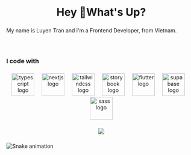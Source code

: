 <h1 align="center">Hey 👋What's Up?</h1>

###

<p align="left">My name is Luyen Tran and i'm a Frontend Developer, from Vietnam.</p>

###

<br clear="both">

<h3 align="left">I code with</h3>

###

<div align="center">
  <img src="https://skillicons.dev/icons?i=ts" height="60" alt="typescript logo"  />
  <img width="12" />
  <img src="https://skillicons.dev/icons?i=nextjs" height="60" alt="nextjs logo"  />
  <img width="12" />
  <img src="https://skillicons.dev/icons?i=tailwind" height="60" alt="tailwindcss logo"  />
  <img width="12" />
  <img src="https://cdn.jsdelivr.net/gh/devicons/devicon/icons/storybook/storybook-original.svg" height="60" alt="storybook logo"  />
  <img width="12" />
  <img src="https://cdn.jsdelivr.net/gh/devicons/devicon/icons/flutter/flutter-original.svg" height="60" alt="flutter logo"  />
  <img width="12" />
  <img src="https://skillicons.dev/icons?i=supabase" height="60" alt="supabase logo"  />
  <img width="12" />
  <img src="https://cdn.simpleicons.org/sass/CC6699" height="60" alt="sass logo"  />
</div>

###

<div align="center">
  <img src="https://count.getloli.com/@:luyen-tran?theme=yousa-ling&padding=6&offset=3&scale=2&align=top&pixelated=1&darkmode=auto"  />
</div>

###

<img src="https://raw.githubusercontent.com/luyen-tran/profile/refs/heads/output/snake.svg" alt="Snake animation" />

###
